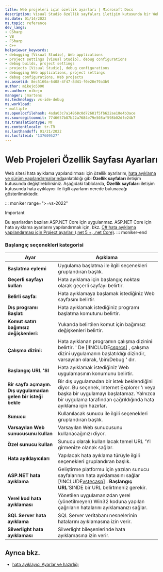 ```yaml
---
title: Web projeleri için özellik ayarları | Microsoft Docs
description: Visual Studio özellik sayfaları iletişim kutusunda bir Web sitesi hata ayıklama yapılandırması için özellik ayarlarını nasıl değiştirileceğini öğrenin.
ms.date: 01/14/2022
ms.topic: reference
dev_langs:
- CSharp
- VB
- FSharp
- C++
helpviewer_keywords:
- debugging [Visual Studio], Web applications
- project settings [Visual Studio], debug configurations
- debug builds, project settings
- projects [Visual Studio], debug configurations
- debugging Web applications, project settings
- debug configurations, Web projects
ms.assetid: 8ec5160a-6408-4f47-8d41-f0e20e79a3b9
author: mikejo5000
ms.author: mikejo
manager: jmartens
ms.technology: vs-ide-debug
ms.workload:
- multiple
ms.openlocfilehash: 4ada03c7a14868c0d72681f5fb622ae10e4b3ace
ms.sourcegitcommit: 7746657b87b22a7684e79e508af598b02dfe24b7
ms.translationtype: MT
ms.contentlocale: tr-TR
ms.lasthandoff: 01/21/2022
ms.locfileid: "137609527"
---
```

# <a name="property-pages-settings-for-web-projects"></a>Web Projeleri Özellik Sayfası Ayarları

Web sitesi hata ayıklama yapılandırması için özellik ayarlarını, [hata ayıklama ve sürüm yapılandırmalarında](../debugger/how-to-set-debug-and-release-configurations.md)anlatıldığı gibi **Özellik sayfaları** iletişim kutusunda değiştirebilirsiniz. Aşağıdaki tablolarda, **Özellik sayfaları** iletişim kutusunda hata ayıklayıcı ile ilgili ayarların nerede bulunacağı gösterilmektedir.

::: moniker range=">=vs-2022"
>[!IMPORTANT]
>Bu ayarlardan bazıları ASP.NET Core için uygulanmaz. ASP.NET Core için hata ayıklama ayarlarını yapılandırmak için, bkz. [C# hata ayıklama yapılandırması için Project ayarları (.net 5 +, .net Core)](../debugger/project-settings-for-csharp-debug-configurations-dotnetcore.md).
::: moniker-end

### <a name="start-options-category"></a>Başlangıç seçenekleri kategorisi

| **Ayar** | **Açıklama** |
| - | - |
| **Başlatma eylemi** | Uygulama başlatma ile ilgili seçenekleri gruplandıran başlık. |
| **Geçerli sayfayı kullan** | Hata ayıklama için başlangıç noktası olarak geçerli sayfayı belirtir. |
| **Belirli sayfa:** | Hata ayıklamaya başlamak istediğiniz Web sayfasını belirtir. |
| **Dış programı Başlat:** | Hata ayıklamak istediğiniz programı başlatma komutunu belirtir. |
| **Komut satırı bağımsız değişkenleri:** | Yukarıda belirtilen komut için bağımsız değişkenleri belirtir. |
| **Çalışma dizini:** | Hata ayıklanan programın çalışma dizinini belirtir. ' De [!INCLUDE[csprcs](../data-tools/includes/csprcs_md.md)] , çalışma dizini uygulamanın başlatıldığı dizindir, varsayılan olarak, \bin\Debug ' dır. |
| **Başlangıç URL 'SI** | Hata ayıklamak istediğiniz Web uygulamasının konumunu belirtir. |
| **Bir sayfa açmayın. Dış uygulamadan gelen bir isteği bekle** | Bir dış uygulamadan bir istek beklendiğini diyor. Bu seçenek, Internet Explorer 'ı veya başka bir uygulamayı başlatamaz. Yalnızca bir uygulama tarafından çağrıldığında hata ayıklama için hazırlar. |
| **Sunucu** | Kullanılacak sunucu ile ilgili seçenekleri gruplandıran başlık. |
| **Varsayılan Web sunucusunu kullan** | Varsayılan Web sunucusunu kullanacağınızı diyor. |
| **Özel sunucu kullan** | Sunucu olarak kullanılacak temel URL 'YI girmenize olanak sağlar. |
| **Hata ayıklayıcıları** | Yapılacak hata ayıklama türüyle ilgili seçenekleri gruplandıran başlık. |
| **ASP.NET hata ayıklama** | Geliştirme platformu için yazılan sunucu sayfalarının hata ayıklamasını sağlar [!INCLUDE[vstecasp](../code-quality/includes/vstecasp_md.md)] . **Başlangıç URL**'SINDE bir URL belirtmeniz gerekir. |
| **Yerel kod hata ayıklaması** | Yönetilen uygulamanızdan yerel (yönetilmeyen) Win32 koduna yapılan çağrıların hatalarını ayıklamanızı sağlar. |
| **SQL Server hata ayıklama** | SQL Server veritabanı nesnelerinin hatalarını ayıklamasına izin verir. |
| **Silverlight hata ayıklaması** | Silverlight bileşenlerinde hata ayıklamasına izin verir. |

## <a name="see-also"></a>Ayrıca bkz.
- [hata ayıklayıcı Ayarlar ve hazırlığı](../debugger/debugger-settings-and-preparation.md)